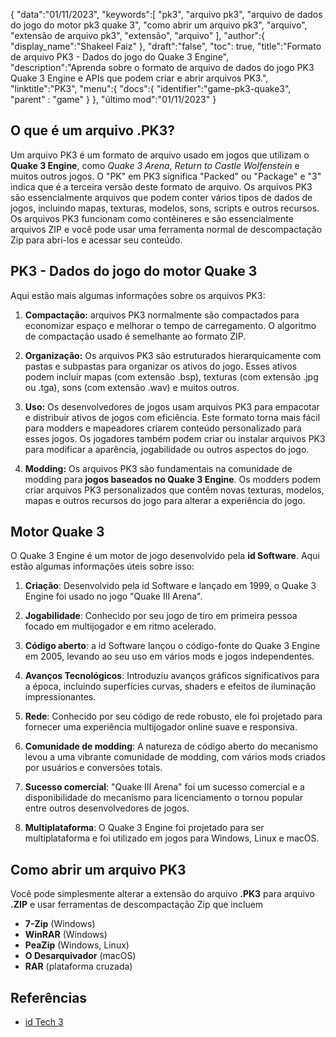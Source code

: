 {
"data":"01/11/2023",
   "keywords":[
"pk3",
"arquivo pk3",
"arquivo de dados do jogo do motor pk3 quake 3",
"como abrir um arquivo pk3",
"arquivo",
"extensão de arquivo pk3",
"extensão",
"arquivo"
],
   "author":{
"display_name":"Shakeel Faiz"
},
"draft":"false",
"toc": true,
"title":"Formato de arquivo PK3 - Dados do jogo do Quake 3 Engine",
   "description":"Aprenda sobre o formato de arquivo de dados do jogo PK3 Quake 3 Engine e APIs que podem criar e abrir arquivos PK3.",
"linktitle":"PK3",
   "menu":{
      "docs":{
         "identifier":"game-pk3-quake3",
"parent" : "game"
}
},
"último mod":"01/11/2023"
}

## O que é um arquivo .PK3?

Um arquivo PK3 é um formato de arquivo usado em jogos que utilizam o **Quake 3 Engine**, como _Quake 3 Arena_, _Return to Castle Wolfenstein_ e muitos outros jogos. O "PK" em PK3 significa "Packed" ou "Package" e "3" indica que é a terceira versão deste formato de arquivo. Os arquivos PK3 são essencialmente arquivos que podem conter vários tipos de dados de jogos, incluindo mapas, texturas, modelos, sons, scripts e outros recursos. Os arquivos PK3 funcionam como contêineres e são essencialmente arquivos ZIP e você pode usar uma ferramenta normal de descompactação Zip para abri-los e acessar seu conteúdo.

## PK3 - Dados do jogo do motor Quake 3

Aqui estão mais algumas informações sobre os arquivos PK3:

1. **Compactação:** arquivos PK3 normalmente são compactados para economizar espaço e melhorar o tempo de carregamento. O algoritmo de compactação usado é semelhante ao formato ZIP.
    








2. **Organização:** Os arquivos PK3 são estruturados hierarquicamente com pastas e subpastas para organizar os ativos do jogo. Esses ativos podem incluir mapas (com extensão .bsp), texturas (com extensão .jpg ou .tga), sons (com extensão .wav) e muitos outros.
    








3. **Uso:** Os desenvolvedores de jogos usam arquivos PK3 para empacotar e distribuir ativos de jogos com eficiência. Este formato torna mais fácil para modders e mapeadores criarem conteúdo personalizado para esses jogos. Os jogadores também podem criar ou instalar arquivos PK3 para modificar a aparência, jogabilidade ou outros aspectos do jogo.
    








4. **Modding:** Os arquivos PK3 são fundamentais na comunidade de modding para **jogos baseados no Quake 3 Engine**. Os modders podem criar arquivos PK3 personalizados que contêm novas texturas, modelos, mapas e outros recursos do jogo para alterar a experiência do jogo.

## Motor Quake 3

O Quake 3 Engine é um motor de jogo desenvolvido pela **id Software**. Aqui estão algumas informações úteis sobre isso:

1. **Criação**: Desenvolvido pela id Software e lançado em 1999, o Quake 3 Engine foi usado no jogo "Quake III Arena".
    








2. **Jogabilidade**: Conhecido por seu jogo de tiro em primeira pessoa focado em multijogador e em ritmo acelerado.
    








3. **Código aberto**: a id Software lançou o código-fonte do Quake 3 Engine em 2005, levando ao seu uso em vários mods e jogos independentes.
    








4. **Avanços Tecnológicos**: Introduziu avanços gráficos significativos para a época, incluindo superfícies curvas, shaders e efeitos de iluminação impressionantes.
    








5. **Rede**: Conhecido por seu código de rede robusto, ele foi projetado para fornecer uma experiência multijogador online suave e responsiva.
    








6. **Comunidade de modding**: A natureza de código aberto do mecanismo levou a uma vibrante comunidade de modding, com vários mods criados por usuários e conversões totais.
      









7. **Sucesso comercial**: "Quake III Arena" foi um sucesso comercial e a disponibilidade do mecanismo para licenciamento o tornou popular entre outros desenvolvedores de jogos.
        










8. **Multiplataforma**: O Quake 3 Engine foi projetado para ser multiplataforma e foi utilizado em jogos para Windows, Linux e macOS.

## Como abrir um arquivo PK3

Você pode simplesmente alterar a extensão do arquivo **.PK3** para arquivo **.ZIP** e usar ferramentas de descompactação Zip que incluem

- **7-Zip** (Windows)
- **WinRAR** (Windows)
- **PeaZip** (Windows, Linux)
- **O Desarquivador** (macOS)
- **RAR** (plataforma cruzada)

## Referências
* [id Tech 3](https://en.wikipedia.org/wiki/Id_Tech_3)
